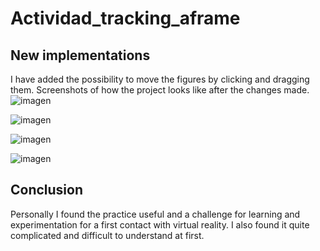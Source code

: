 # Actividad_tracking_aframe
## New implementations
I have added the possibility to move the figures by clicking and dragging them.
Screenshots of how the project looks like after the changes made.
![imagen](https://github.com/AdonayXII/Actividad_tracking_aframe/assets/118464117/031a7396-d126-465d-9de5-afb2a6610c5d)

![imagen](https://github.com/AdonayXII/Actividad_tracking_aframe/assets/118464117/43bed302-0389-4ff9-ad96-0cc10843f2b3)

![imagen](https://github.com/AdonayXII/Actividad_tracking_aframe/assets/118464117/1e1e954a-f710-452e-8bf6-1ee2e1d5a5ad)

![imagen](https://github.com/AdonayXII/Actividad_tracking_aframe/assets/118464117/9e08bc38-db93-4e30-afd5-1efe4a648ca7)

## Conclusion
Personally I found the practice useful and a challenge for learning and experimentation for a first contact with virtual reality. I also found it quite complicated and difficult to understand at first.
